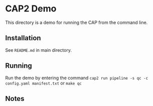 # CAP2 Demo

This directory is a demo for running the CAP from the command line.

## Installation

See `README.md` in main directory.

## Running

Run the demo by entering the command `cap2 run pipeline -s qc -c config.yaml manifest.txt` or `make qc`


## Notes

